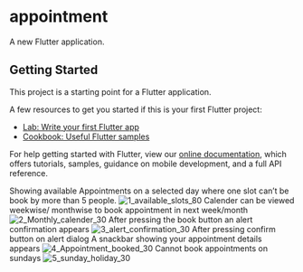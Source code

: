 # appointment

A new Flutter application.

## Getting Started

This project is a starting point for a Flutter application.

A few resources to get you started if this is your first Flutter project:

- [Lab: Write your first Flutter app](https://flutter.dev/docs/get-started/codelab)
- [Cookbook: Useful Flutter samples](https://flutter.dev/docs/cookbook)

For help getting started with Flutter, view our
[online documentation](https://flutter.dev/docs), which offers tutorials,
samples, guidance on mobile development, and a full API reference.



Showing available Appointments on a selected day where one slot can’t be book by more than 5 people. 
![1_available_slots_80](https://user-images.githubusercontent.com/40622704/89616842-b1f4c280-d8a6-11ea-9d64-38f640b021fb.png)
Calender can be viewed weekwise/ monthwise to book appointment in next week/month
![2_Monthly_calender_30](https://user-images.githubusercontent.com/40622704/89617040-1879e080-d8a7-11ea-9e1d-0e4c683ec727.png)
After pressing the book button an alert confirmation appears
![3_alert_confirmation_30](https://user-images.githubusercontent.com/40622704/89617042-19ab0d80-d8a7-11ea-92f1-f6af33d4054e.png)
After pressing confirm button on alert dialog A snackbar showing your appointment details appears
![4_Appointment_booked_30](https://user-images.githubusercontent.com/40622704/89617045-1adc3a80-d8a7-11ea-8cce-045deb9b4787.png)
Cannot book appointments on sundays
![5_sunday_holiday_30](https://user-images.githubusercontent.com/40622704/89617036-16b01d00-d8a7-11ea-811e-af2343f8944b.png)
